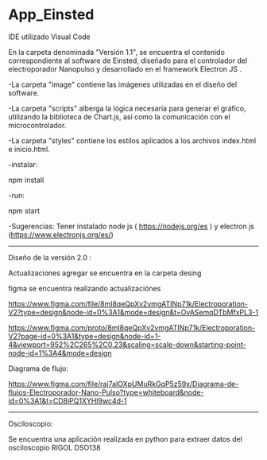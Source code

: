 # App_Einsted

IDE utilizado Visual Code

En la carpeta denominada "Versión 1.1", se encuentra el contenido correspondiente al software de Einsted, diseñado para el controlador del electroporador Nanopulso y desarrollado en el framework Electron JS .

-La carpeta "image" contiene las imágenes utilizadas en el diseño del software.

-La carpeta "scripts" alberga la lógica necesaria para generar el gráfico, utilizando la biblioteca de Chart.js, así como la comunicación con el microcontrolador.

-La carpeta "styles" contiene los estilos aplicados a los archivos index.html e inicio.html.

-instalar:

npm install

-run:

npm start

-Sugerencias: Tener instalado node js ( https://nodejs.org/es ) y electron js (https://www.electronjs.org/es/) 

-----------------------------------------------------------------------------------------------------------------------------------------------------------------------
Diseño de la versión 2.0 :

Actualizaciones agregar se encuentra en la carpeta desing

figma se encuentra realizando actualizaciónes

https://www.figma.com/file/8ml8qeQpXv2vmgATINp71k/Electroporation-V2?type=design&node-id=0%3A1&mode=design&t=OvASemqDTbMfxPL3-1

https://www.figma.com/proto/8ml8qeQpXv2vmgATINp71k/Electroporation-V2?page-id=0%3A1&type=design&node-id=1-4&viewport=952%2C265%2C0.23&scaling=scale-down&starting-point-node-id=1%3A4&mode=design

Diagrama de flujo:

https://www.figma.com/file/raj7aIOXpUMuRkGqP5z59x/Diagrama-de-flujos-Electroporador-Nano-Pulso?type=whiteboard&node-id=0%3A1&t=CD8iPQ1XYHl9wc4d-1


-----------------------------------------------------------------------------------------------------------------------------------------------------------------------------------------
Osciloscopio:

Se encuentra una aplicación realizada en python para extraer datos del osciloscopio RIGOL DSO138
